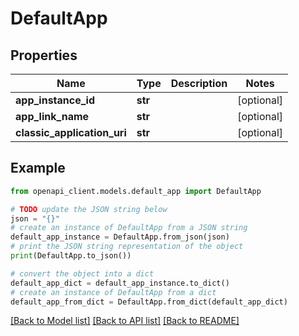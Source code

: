 # DefaultApp


## Properties

Name | Type | Description | Notes
------------ | ------------- | ------------- | -------------
**app_instance_id** | **str** |  | [optional] 
**app_link_name** | **str** |  | [optional] 
**classic_application_uri** | **str** |  | [optional] 

## Example

```python
from openapi_client.models.default_app import DefaultApp

# TODO update the JSON string below
json = "{}"
# create an instance of DefaultApp from a JSON string
default_app_instance = DefaultApp.from_json(json)
# print the JSON string representation of the object
print(DefaultApp.to_json())

# convert the object into a dict
default_app_dict = default_app_instance.to_dict()
# create an instance of DefaultApp from a dict
default_app_from_dict = DefaultApp.from_dict(default_app_dict)
```
[[Back to Model list]](../README.md#documentation-for-models) [[Back to API list]](../README.md#documentation-for-api-endpoints) [[Back to README]](../README.md)


